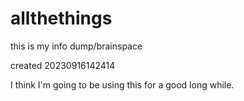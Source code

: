 # allthethings
this is my info dump/brainspace

created 20230916142414

I think I'm going to be using this for a good long while.

